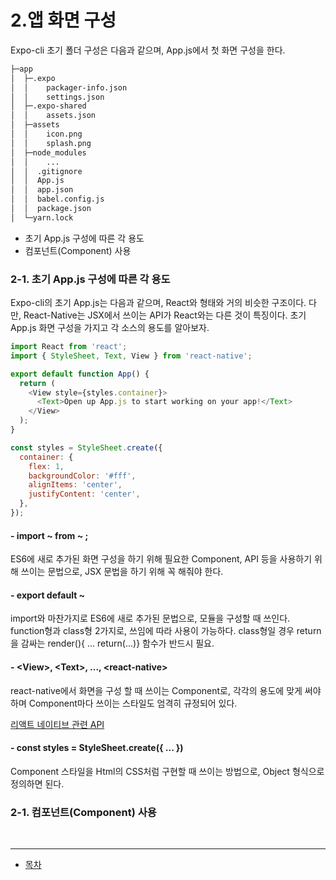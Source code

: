 # 2.앱 화면 구성
Expo-cli 초기 폴더 구성은 다음과 같으며, App.js에서 첫 화면 구성을 한다.

```sh
├─app
│  ├─.expo
│  │    packager-info.json
│  │    settings.json
│  ├─.expo-shared
│  │    assets.json
│  ├─assets 
│  │    icon.png
│  │    splash.png
│  ├─node_modules 
│  │    ...
│  │  .gitignore
│  │  App.js
│  │  app.json
│  │  babel.config.js
│  │  package.json
│  └─yarn.lock
```

  * 초기 App.js 구성에 따른 각 용도
  * 컴포넌트(Component) 사용
### 2-1. 초기 App.js 구성에 따른 각 용도
Expo-cli의 초기 App.js는 다음과 같으며, React와 형태와 거의 비슷한 구조이다. 다만, React-Native는 JSX에서 쓰이는 API가 React와는 다른 것이 특징이다. 초기 App.js 화면 구성을 가지고 각 소스의 용도를 알아보자.
```javascript
import React from 'react';
import { StyleSheet, Text, View } from 'react-native';

export default function App() {
  return (
    <View style={styles.container}>
      <Text>Open up App.js to start working on your app!</Text>
    </View>
  );
}

const styles = StyleSheet.create({
  container: {
    flex: 1,
    backgroundColor: '#fff',
    alignItems: 'center',
    justifyContent: 'center',
  },
});
```
#### - import ~ from ~ ;
ES6에 새로 추가된 화면 구성을 하기 위해 필요한 Component, API 등을 사용하기 위해 쓰이는 문법으로, JSX 문법을 하기 위해 꼭 해줘야 한다.

#### - export default ~
import와 마찬가지로 ES6에 새로 추가된 문법으로, 모듈을 구성할 때 쓰인다. function형과 class형 2가지로, 쓰임에 따라 사용이 가능하다. class형일 경우 return을 감싸는 render(){ ... return(...)} 함수가 반드시 필요.

#### - &lt;View&gt;, &lt;Text&gt;, ..., &lt;react-native&gt;
react-native에서 화면을 구성 할 때 쓰이는 Component로, 각각의 용도에 맞게 써야 하며 Component마다 쓰이는 스타일도 엄격히 규정되어 있다.

[리액트 네이티브 관련 API](https://facebook.github.io/react-native/docs/activityindicator)

#### - const styles = StyleSheet.create({ ... })
Component 스타일을 Html의 CSS처럼 구현할 때 쓰이는 방법으로, Object 형식으로 정의하면 된다.

### 2-1. 컴포넌트(Component) 사용

<br />

---

* [목차](../../../)
